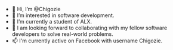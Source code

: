 - 👋 Hi, I’m @Chigozie
- 👀 I’m interested in software development.
- 🌱 I’m currently a student of ALX.
- 💞️ I am looking forward to collaborating with my fellow software developers to solve real-world problems.
- 📫 I'm currently active on Facebook with username Chigozie.

